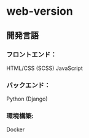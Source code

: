 # web-version

## 開発言語

### フロントエンド：
HTML/CSS (SCSS)
JavaScript

### バックエンド：
Python (Django)

### 環境構築:
Docker
